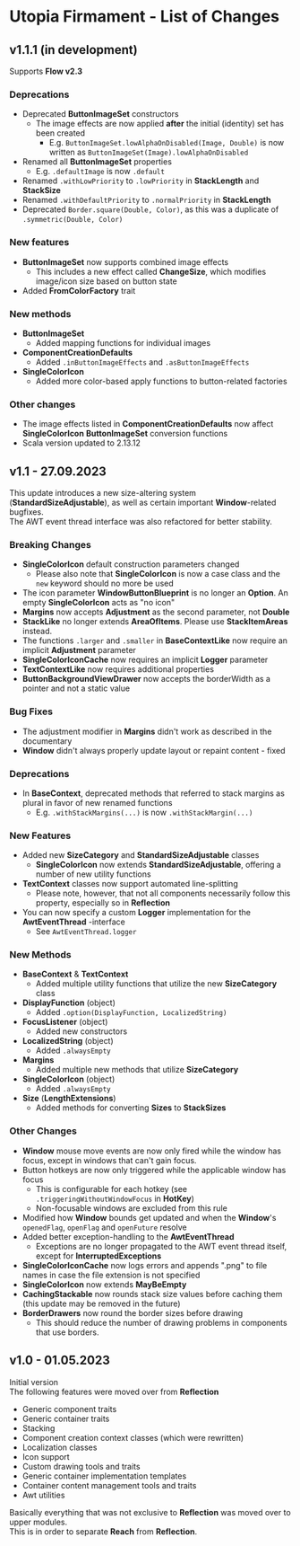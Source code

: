# Utopia Firmament - List of Changes

## v1.1.1 (in development)
Supports **Flow v2.3**
### Deprecations
- Deprecated **ButtonImageSet** constructors
  - The image effects are now applied **after** the initial (identity) set has been created
    - E.g. `ButtonImageSet.lowAlphaOnDisabled(Image, Double)` is now written as 
      `ButtonImageSet(Image).lowAlphaOnDisabled`
- Renamed all **ButtonImageSet** properties
  - E.g. `.defaultImage` is now `.default`
- Renamed `.withLowPriority` to `.lowPriority` in **StackLength** and **StackSize**
- Renamed `.withDefaultPriority` to `.normalPriority` in **StackLength**
- Deprecated `Border.square(Double, Color)`, as this was a duplicate of `.symmetric(Double, Color)`
### New features
- **ButtonImageSet** now supports combined image effects
  - This includes a new effect called **ChangeSize**, which modifies image/icon size based on button state
- Added **FromColorFactory** trait
### New methods
- **ButtonImageSet**
  - Added mapping functions for individual images
- **ComponentCreationDefaults**
  - Added `.inButtonImageEffects` and `.asButtonImageEffects`
- **SingleColorIcon**
  - Added more color-based apply functions to button-related factories
### Other changes
- The image effects listed in **ComponentCreationDefaults** now affect **SingleColorIcon** **ButtonImageSet** 
  conversion functions
- Scala version updated to 2.13.12

## v1.1 - 27.09.2023
This update introduces a new size-altering system (**StandardSizeAdjustable**), 
as well as certain important **Window**-related bugfixes.  
The AWT event thread interface was also refactored for better stability. 
### Breaking Changes
- **SingleColorIcon** default construction parameters changed
  - Please also note that **SingleColorIcon** is now a case class and the `new` keyword should no more be used
- The icon parameter **WindowButtonBlueprint** is no longer an **Option**. An empty **SingleColorIcon** acts as "no icon"
- **Margins** now accepts **Adjustment** as the second parameter, not **Double**
- **StackLike** no longer extends **AreaOfItems**. Please use **StackItemAreas** instead.
- The functions `.larger` and `.smaller` in **BaseContextLike** now require an implicit **Adjustment** parameter
- **SingleColorIconCache** now requires an implicit **Logger** parameter
- **TextContextLike** now requires additional properties
- **ButtonBackgroundViewDrawer** now accepts the borderWidth as a pointer and not a static value
### Bug Fixes
- The adjustment modifier in **Margins** didn't work as described in the documentary
- **Window** didn't always properly update layout or repaint content - fixed
### Deprecations
- In **BaseContext**, deprecated methods that referred to stack margins as plural in favor of new renamed functions
  - E.g. `.withStackMargins(...)` is now `.withStackMargin(...)`
### New Features
- Added new **SizeCategory** and **StandardSizeAdjustable** classes
  - **SingleColorIcon** now extends **StandardSizeAdjustable**, offering a number of new utility functions
- **TextContext** classes now support automated line-splitting
  - Please note, however, that not all components necessarily follow this property, especially so in **Reflection**
- You can now specify a custom **Logger** implementation for the **AwtEventThread** -interface
  - See `AwtEventThread.logger`
### New Methods
- **BaseContext** & **TextContext**
  - Added multiple utility functions that utilize the new **SizeCategory** class
- **DisplayFunction** (object)
  - Added `.option(DisplayFunction, LocalizedString)`
- **FocusListener** (object)
  - Added new constructors
- **LocalizedString** (object)
  - Added `.alwaysEmpty`
- **Margins**
  - Added multiple new methods that utilize **SizeCategory**
- **SingleColorIcon** (object)
  - Added `.alwaysEmpty`
- **Size** (**LengthExtensions**)
  - Added methods for converting **Sizes** to **StackSizes**
### Other Changes
- **Window** mouse move events are now only fired while the window has focus, except in windows that can't gain focus.
- Button hotkeys are now only triggered while the applicable window has focus
  - This is configurable for each hotkey (see `.triggeringWithoutWindowFocus` in **HotKey**)
  - Non-focusable windows are excluded from this rule
- Modified how **Window** bounds get updated and when the **Window**'s `openedFlag`, `openFlag` and `openFuture` resolve
- Added better exception-handling to the **AwtEventThread**
  - Exceptions are no longer propagated to the AWT event thread itself, except for **InterruptedExceptions**
- **SingleColorIconCache** now logs errors and appends ".png" to file names in case the file extension is not specified
- **SingleColorIcon** now extends **MayBeEmpty**
- **CachingStackable** now rounds stack size values before caching them (this update may be removed in the future)
- **BorderDrawers** now round the border sizes before drawing
  - This should reduce the number of drawing problems in components that use borders.

## v1.0 - 01.05.2023
Initial version  
The following features were moved over from **Reflection**
- Generic component traits
- Generic container traits
- Stacking
- Component creation context classes (which were rewritten)
- Localization classes
- Icon support
- Custom drawing tools and traits
- Generic container implementation templates
- Container content management tools and traits
- Awt utilities

Basically everything that was not exclusive to **Reflection** was moved over to upper modules.  
This is in order to separate **Reach** from **Reflection**.
